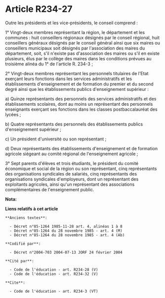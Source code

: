 # Article R234-27

Outre les présidents et les vice-présidents, le conseil comprend : 

1° Vingt-deux membres représentant la région, le département et les communes : huit conseillers régionaux désignés par le
conseil régional, huit conseillers généraux désignés par le conseil général ainsi que six maires ou conseillers municipaux
soit désignés par l'association des maires du département, soit, s'il n'existe pas d'association des maires ou s'il en existe
plusieurs, élus par le collège des maires dans les conditions prévues au troisième alinéa du 1° de l'article R. 234-3 ; 

2° Vingt-deux membres représentant les personnels titulaires de l'Etat exerçant leurs fonctions dans les services
administratifs et les établissements d'enseignement et de formation du premier et du second degré ainsi que les
établissements publics d'enseignement supérieur : 

a) Quinze représentants des personnels des services administratifs et des établissements scolaires, dont au moins un
représentant des personnels enseignants exerçant ses fonctions dans les classes postbaccalauréat des lycées ; 

b) Quatre représentants des personnels des établissements publics d'enseignement supérieur ; 

c) Un président d'université ou son représentant ; 

d) Deux représentants des établissements d'enseignement et de formation agricole siégeant au comité régional de
l'enseignement agricole ; 

3° Sept parents d'élèves et trois étudiants, le président du comité économique et social de la région ou son représentant,
cinq représentants des organisations syndicales de salariés, cinq représentants des organisations syndicales d'employeurs,
dont un représentant des exploitants agricoles, ainsi qu'un représentant des associations complémentaires de l'enseignement
public.

**Nota:**



**Liens relatifs à cet article**

	**Anciens textes**:

	  - Décret n°85-1264 1985-11-28 art. 4, alinéas 1 à 8
	  - Décret n°85-1264 du 28 novembre 1985 - art. 4 (M)
	  - Décret n°85-1264 du 28 novembre 1985 - art. 4 (Ab)

	**Codifié par**:

	  - Décret n°2004-703 2004-07-13 JORF 24 février 2004

	**Cité par**:

	  - Code de l'éducation - art. R234-28 (V)
	  - Code de l'éducation - art. R234-32 (V)

	**Cite**:

	  - Code de l'éducation - art. R234-3 (VT)
